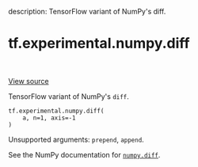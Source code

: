 description: TensorFlow variant of NumPy's diff.

<div itemscope itemtype="http://developers.google.com/ReferenceObject">
<meta itemprop="name" content="tf.experimental.numpy.diff" />
<meta itemprop="path" content="Stable" />
</div>

# tf.experimental.numpy.diff

<!-- Insert buttons and diff -->

<table class="tfo-notebook-buttons tfo-api nocontent" align="left">

</table>

<a target="_blank" href="/code/stable/tensorflow/python/ops/numpy_ops/np_math_ops.py">View source</a>



TensorFlow variant of NumPy's `diff`.

<pre class="devsite-click-to-copy prettyprint lang-py tfo-signature-link">
<code>tf.experimental.numpy.diff(
    a, n=1, axis=-1
)
</code></pre>



<!-- Placeholder for "Used in" -->

Unsupported arguments: `prepend`, `append`.

See the NumPy documentation for [`numpy.diff`](https://numpy.org/doc/1.16/reference/generated/numpy.diff.html).